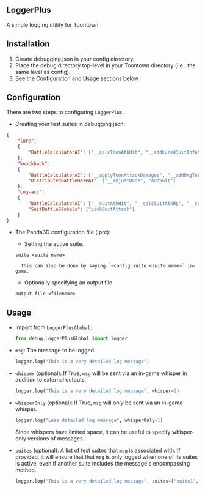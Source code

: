 ## LoggerPlus

A simple logging utility for Toontown.

## Installation

1. Create debugging.json in your config directory.
2. Place the debug directory top-level in your Toontown directory (i.e., the same level as config).
3. See the Configuration and Usage sections below

## Configuration

There are two steps to configuring `LoggerPlus`.

- Creating your test suites in debugging.json:

 ```json
 {
     "lure":
     {
         "BattleCalculatorAI": ["__calcToonAtkHit", "__addLuredSuitInfo"]
     },
     "knockback":
     {
         "BattleCalculatorAI": ["__applyToonAttackDamages", "__addDmgToBonuses", "__processBonuses", "__postProcessToonAttacks", "__initRound"],
         "DistributedBattleBaseAI": ["__adjustDone", "addSuit"]
     },
     "cog-acc":
     {
         "BattleCalculatorAI": ["__suitAtkHit", "__calcSuitAtkHp", "__calcSuitTarget"],
         "SuitBattleGlobals": ["pickSuitAttack"]
     }
}
```

- The Panda3D configuration file (.prc):

    - Setting the active suite.
    
     ```
     suite <suite name>
    ```
    
        This can also be done by saying `~config suite <suite name>` in-game.
    
    - Optionally specifying an output file.
    
     ```
     output-file <filename>
    ```

## Usage

- Import from `LoggerPlusGlobal`:

     ```python
    from debug.LoggerPlusGlobal import logger
   ```

- `msg`: The message to be logged.

     ```python
    logger.log("This is a very detailed log message")
    ```

- `whisper` (optional): If True, `msg` will be sent via an in-game whisper in addition to external outputs.

     ```python
    logger.log("This is a very detailed log message", whisper=1)
    ```

- `whisperOnly` (optional): If True, `msg` will *only* be sent via an in-game whisper.
        
     ```python
    logger.log("Less detailed log message", whisperOnly=1)
    ```
    
    Since whispers have limited space, it can be useful to specify whisper-only versions of messages.

- `suites` (optional): A list of test suites that `msg` is associated with. If provided, it will ensure that that `msg` is only logged when one of its suites is active, even if another suite includes the message's encompassing method.

     ```python
    logger.log("This is a very detailed log message", suites=["suite1", "suite2"])
    ```
